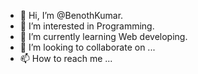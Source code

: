 - 👋 Hi, I’m @BenothKumar.
- 👀 I’m interested in Programming.
- 🌱 I’m currently learning Web developing.
- 💞️ I’m looking to collaborate on ...
- 📫 How to reach me ...

<!---
BenothKumar/BenothKumar is a ✨ special ✨ repository because its `README.md` (this file) appears on your GitHub profile.
You can click the Preview link to take a look at your changes.
--->
